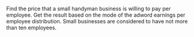 Find the price that a small handyman business is willing to pay per employee. 
Get the result based on the mode of the adword earnings per employee distribution. 
Small businesses are considered to have not more than ten employees.